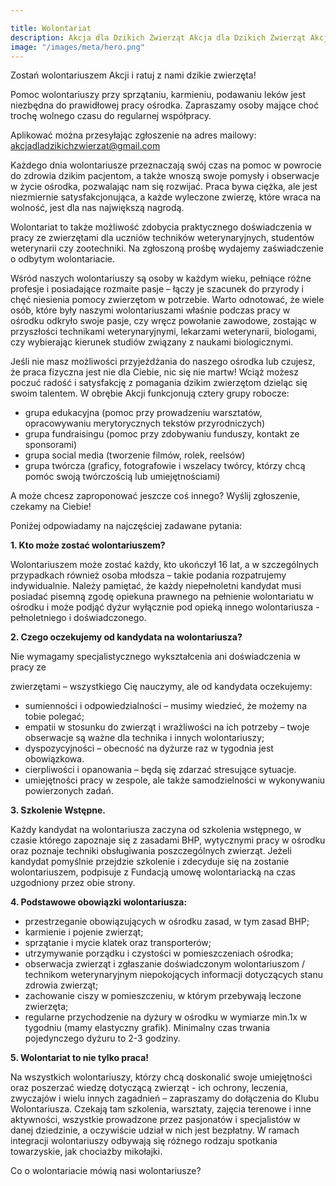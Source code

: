 ```yaml
---

title: Wolontariat
description: Akcja dla Dzikich Zwierząt Akcja dla Dzikich Zwierząt Akcja dla Dzikich Zwierząt 
image: "/images/meta/hero.png"
---
```


Zostań wolontariuszem Akcji i ratuj z nami dzikie zwierzęta!

Pomoc wolontariuszy przy sprzątaniu, karmieniu, podawaniu leków jest niezbędna do prawidłowej pracy ośrodka. Zapraszamy osoby mające choć trochę wolnego czasu do regularnej współpracy.

Aplikować można przesyłając zgłoszenie na adres mailowy: akcjadladzikichzwierzat@gmail.com

Każdego dnia wolontariusze przeznaczają swój czas na pomoc w powrocie do zdrowia dzikim pacjentom, a także wnoszą swoje pomysły i obserwacje w życie ośrodka, pozwalając nam się rozwijać. Praca bywa ciężka, ale jest niezmiernie satysfakcjonująca, a każde wyleczone zwierzę, które wraca na wolność, jest dla nas największą nagrodą.

Wolontariat to także możliwość zdobycia praktycznego doświadczenia w pracy ze zwierzętami dla uczniów techników weterynaryjnych, studentów weterynarii czy zootechniki. Na zgłoszoną prośbę wydajemy zaświadczenie o odbytym wolontariacie.

Wśród naszych wolontariuszy są osoby w każdym wieku, pełniące różne profesje i posiadające rozmaite pasje – łączy je szacunek do przyrody i chęć niesienia pomocy zwierzętom w potrzebie. Warto odnotować, że wiele osób, które były naszymi wolontariuszami właśnie podczas pracy w ośrodku odkryło swoje pasje, czy wręcz powołanie zawodowe, zostając w przyszłości technikami weterynaryjnymi, lekarzami weterynarii, biologami, czy wybierając kierunek studiów związany z naukami biologicznymi.

Jeśli nie masz możliwości przyjeżdżania do naszego ośrodka lub czujesz, że praca fizyczna jest nie dla Ciebie, nic się nie martw! Wciąż możesz poczuć radość i satysfakcję z pomagania dzikim zwierzętom dzieląc się swoim talentem. W obrębie Akcji funkcjonują cztery grupy robocze:

- grupa edukacyjna (pomoc przy prowadzeniu warsztatów, opracowywaniu merytorycznych tekstów przyrodniczych)
- grupa fundraisingu (pomoc przy zdobywaniu funduszy, kontakt ze sponsorami)
- grupa social media (tworzenie filmów, rolek, reelsów)
- grupa twórcza (graficy, fotografowie i wszelacy twórcy, którzy chcą pomóc swoją twórczością lub umiejętnościami)

A może chcesz zaproponować jeszcze coś innego? Wyślij zgłoszenie, czekamy na Ciebie!

Poniżej odpowiadamy na najczęściej zadawane pytania:

**1. Kto może zostać wolontariuszem?**

Wolontariuszem może zostać każdy, kto ukończył 16 lat, a w szczególnych przypadkach również osoba młodsza – takie podania rozpatrujemy indywidualnie. Należy pamiętać, że każdy niepełnoletni kandydat musi posiadać pisemną zgodę opiekuna prawnego na pełnienie wolontariatu w ośrodku i może podjąć dyżur wyłącznie pod opieką innego wolontariusza - pełnoletniego i doświadczonego.

**2. Czego oczekujemy od kandydata na wolontariusza?**

Nie wymagamy specjalistycznego wykształcenia ani doświadczenia w pracy ze

zwierzętami – wszystkiego Cię nauczymy, ale od kandydata oczekujemy:

- sumienności i odpowiedzialności – musimy wiedzieć, że możemy na tobie polegać;
- empatii w stosunku do zwierząt i wrażliwości na ich potrzeby – twoje obserwacje są ważne dla technika i innych wolontariuszy;
- dyspozycyjności – obecność na dyżurze raz w tygodnia jest obowiązkowa.
- cierpliwości i opanowania – będą się zdarzać stresujące sytuacje.
- umiejętności pracy w zespole, ale także samodzielności w wykonywaniu powierzonych zadań.

**3. Szkolenie Wstępne.**

Każdy kandydat na wolontariusza zaczyna od szkolenia wstępnego, w czasie którego zapoznaje się z zasadami BHP, wytycznymi pracy w ośrodku oraz poznaje techniki obsługiwania poszczególnych zwierząt. Jeżeli kandydat pomyślnie przejdzie szkolenie i zdecyduje się na zostanie wolontariuszem, podpisuje z Fundacją umowę wolontariacką na czas uzgodniony przez obie strony.

**4. Podstawowe obowiązki wolontariusza:**

- przestrzeganie obowiązujących w ośrodku zasad, w tym zasad BHP;
- karmienie i pojenie zwierząt;
- sprzątanie i mycie klatek oraz transporterów;
- utrzymywanie porządku i czystości w pomieszczeniach ośrodka;
- obserwacja zwierząt i zgłaszanie doświadczonym wolontariuszom / technikom weterynaryjnym niepokojących informacji dotyczących stanu zdrowia zwierząt;
- zachowanie ciszy w pomieszczeniu, w którym przebywają leczone zwierzęta;
- regularne przychodzenie na dyżury w ośrodku w wymiarze min.1x w tygodniu (mamy elastyczny grafik). Minimalny czas trwania pojedynczego dyżuru to 2-3 godziny.

**5. Wolontariat to nie tylko praca!**

Na wszystkich wolontariuszy, którzy chcą doskonalić swoje umiejętności oraz poszerzać wiedzę dotyczącą zwierząt - ich ochrony, leczenia, zwyczajów i wielu innych zagadnień – zapraszamy do dołączenia do Klubu Wolontariusza. Czekają tam szkolenia, warsztaty, zajęcia terenowe i inne aktywności, wszystkie prowadzone przez pasjonatów i specjalistów w danej dziedzinie, a oczywiście udział w nich jest bezpłatny. W ramach integracji wolontariuszy odbywają się różnego rodzaju spotkania towarzyskie, jak chociażby mikołajki.

Co o wolontariacie mówią nasi wolontariusze?